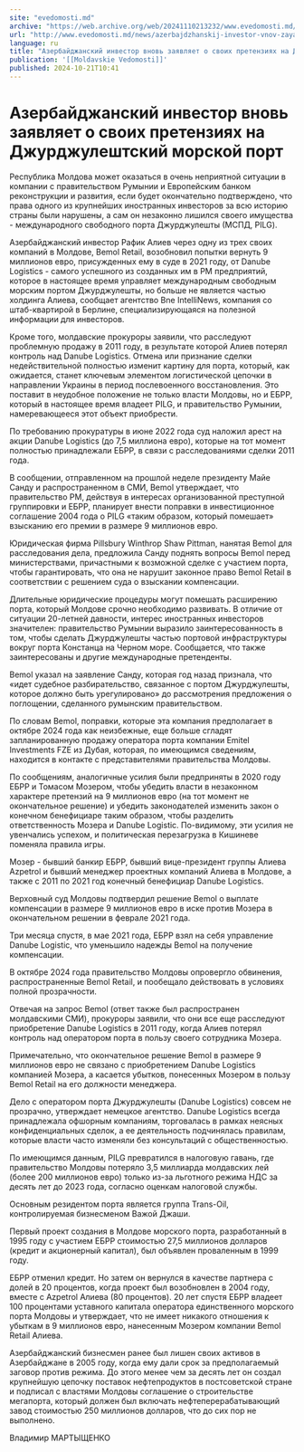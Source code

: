 ```yaml
---
site: "evedomosti.md"
archive: "https://web.archive.org/web/20241110213232/www.evedomosti.md/news/azerbajdzhanskij-investor-vnov-zayavlyaet-o-svoih-pretenziya"
url: "http://www.evedomosti.md/news/azerbajdzhanskij-investor-vnov-zayavlyaet-o-svoih-pretenziya"
language: ru
title: "Азербайджанский инвестор вновь заявляет о своих претензиях на Джурджулештский морской порт"
publication: '[[Moldavskie Vedomosti]]'
published: 2024-10-21T10:41
---
```


# Азербайджанский инвестор вновь заявляет о своих претензиях на Джурджулештский морской порт

Республика Молдова может оказаться в очень неприятной ситуации в компании с правительством Румынии и Европейским банком реконструкции и развития, если будет окончательно подтверждено, что права одного из крупнейших иностранных инвесторов за всю историю страны были нарушены, а сам он незаконно лишился своего имущества - международного свободного порта Джурджулешты (МСПД, PILG).

Азербайджанский инвестор Рафик Алиев через одну из трех своих компаний в Молдове, Bemol Retail, возобновил попытки вернуть 9 миллионов евро, присужденных ему в суде в 2021 году, от Danube Logistics - самого успешного из созданных им в РМ предприятий, которое в настоящее время управляет международным свободным морским портом Джурджулешты, но больше не является частью холдинга Алиева, сообщает агентство Bne IntelliNews, компания со штаб-квартирой в Берлине, специализирующаяся на полезной информации для инвесторов.

Кроме того, молдавские прокуроры заявили, что расследуют проблемную продажу в 2011 году, в результате которой Алиев потерял контроль над Danube Logistics. Отмена или признание сделки недействительной полностью изменит картину для порта, который, как ожидается, станет ключевым элементом логистической цепочки в направлении Украины в период послевоенного восстановления. Это поставит в неудобное положение не только власти Молдовы, но и ЕБРР, который в настоящее время владеет PILG, и правительство Румынии, намеревающееся этот объект приобрести.

По требованию прокуратуры в июне 2022 года суд наложил арест на акции Danube Logistics (до 7,5 миллиона евро), которые на тот момент полностью принадлежали ЕБРР, в связи с расследованиями сделки 2011 года.

В сообщении, отправленном на прошлой неделе президенту Майе Санду и распространенном в СМИ, Bemol утверждает, что правительство РМ, действуя в интересах организованной преступной группировки и ЕБРР, планирует внести поправки в инвестиционное соглашение 2004 года о PILG «таким образом, который помешает» взысканию его премии в размере 9 миллионов евро.

Юридическая фирма Pillsbury Winthrop Shaw Pittman, нанятая Bemol для расследования дела, предложила Санду поднять вопросы Bemol перед министерствами, причастными к возможной сделке с участием порта, чтобы гарантировать, что она не нарушит законное право Bemol Retail в соответствии с решением суда о взыскании компенсации.

Длительные юридические процедуры могут помешать расширению порта, который Молдове срочно необходимо развивать. В отличие от ситуации 20-летней давности, интерес иностранных инвесторов значителен: правительство Румынии выразило заинтересованность в том, чтобы сделать Джурджулешты частью портовой инфраструктуры вокруг порта Констанца на Черном море. Сообщается, что также заинтересованы и другие международные претенденты.

Bemol указал на заявление Санду, которая год назад признала, что «идет судебное разбирательство, связанное с портом Джурджулешты, которое должно быть урегулировано» до рассмотрения предложения о поглощении, сделанного румынским правительством.

По словам Bemol, поправки, которые эта компания предполагает в октябре 2024 года как неизбежные, еще больше сгладят запланированную продажу оператора порта компании Emitel Investments FZE из Дубая, которая, по имеющимся сведениям, находится в контакте с представителями правительства Молдовы.

По сообщениям, аналогичные усилия были предприняты в 2020 году ЕБРР и Томасом Мозером, чтобы убедить власти в незаконном характере претензий на 9 миллионов евро (на тот момент не окончательное решение) и убедить законодателей изменить закон о конечном бенефициаре таким образом, чтобы разделить ответственность Мозера и Danube Logistic. По-видимому, эти усилия не увенчались успехом, и политическая перезагрузка в Кишиневе поменяла правила игры.

Мозер - бывший банкир ЕБРР, бывший вице-президент группы Алиева Azpetrol и бывший менеджер проектных компаний Алиева в Молдове, а также с 2011 по 2021 год конечный бенефициар Danube Logistics.

Верховный суд Молдовы подтвердил решение Bemol о выплате компенсации в размере 9 миллионов евро в иске против Мозера в окончательном решении в феврале 2021 года.

Три месяца спустя, в мае 2021 года, ЕБРР взял на себя управление Danube Logistic, что уменьшило надежды Bemol на получение компенсации.

В октябре 2024 года правительство Молдовы опровергло обвинения, распространенные Bemol Retail, и пообещало действовать в условиях полной прозрачности.

Отвечая на запрос Bemol (ответ также был распространен молдавскими СМИ), прокуроры заявили, что они все еще расследуют приобретение Danube Logistics в 2011 году, когда Алиев потерял контроль над оператором порта в пользу своего сотрудника Мозера.

Примечательно, что окончательное решение Bemol в размере 9 миллионов евро не связано с приобретением Danube Logistics компанией Мозера, а касается убытков, понесенных Мозером в пользу Bemol Retail на его должности менеджера.

Дело с оператором порта Джурджулешты (Danube Logistics) совсем не прозрачно, утверждает немецкое агентство. Danube Logistics всегда принадлежала офшорным компаниям, торговалась в рамках неясных конфиденциальных сделок, а ее деятельность подчинялась правилам, которые власти часто изменяли без консультаций с общественностью.

По имеющимся данным, PILG превратился в налоговую гавань, где правительство Молдовы потеряло 3,5 миллиарда молдавских лей (более 200 миллионов евро) только из-за льготного режима НДС за десять лет до 2023 года, согласно оценкам налоговой службы.

Основным резидентом порта является группа Trans-Oil, контролируемая бизнесменом Важой Джаши.

Первый проект создания в Молдове морского порта, разработанный в 1995 году с участием ЕБРР стоимостью 27,5 миллионов долларов (кредит и акционерный капитал), был объявлен проваленным в 1999 году.

ЕБРР отменил кредит. Но затем он вернулся в качестве партнера с долей в 20 процентов, когда проект был возобновлен в 2004 году, вместе с Azpetrol Алиева (80 процентов). 20 лет спустя ЕБРР владеет 100 процентами уставного капитала оператора единственного морского порта Молдовы и утверждает, что не имеет никакого отношения к убыткам в 9 миллионов евро, нанесенным Мозером компании Bemol Retail Алиева.

Азербайджанский бизнесмен ранее был лишен своих активов в Азербайджане в 2005 году, когда ему дали срок за предполагаемый заговор против режима. До этого менее чем за десять лет он создал крупнейшую цепочку поставок нефтепродуктов в постсоветской стране и подписал с властями Молдовы соглашение о строительстве мегапорта, который должен был включать нефтеперерабатывающий завод стоимостью 250 миллионов долларов, что до сих пор не выполнено.

Владимир МАРТЫЩЕНКО